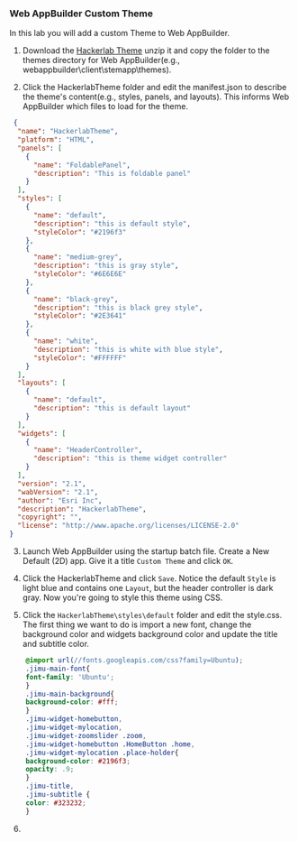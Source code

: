 ### Web AppBuilder Custom Theme

In this lab you will add a custom Theme to Web AppBuilder.

1. Download the [Hackerlab Theme](HackerlabTheme.zip?raw=true) unzip it and copy the folder to the themes directory for Web AppBuilder(e.g., webappbuilder\client\stemapp\themes).

2. Click the HackerlabTheme folder and edit the manifest.json to describe the theme's content(e.g., styles, panels, and layouts). This informs Web AppBuilder which files to load for the theme.
 
```json
 {
  "name": "HackerlabTheme",
  "platform": "HTML",
  "panels": [
    {
      "name": "FoldablePanel",
      "description": "This is foldable panel"
    }
  ],
  "styles": [
    {
      "name": "default",
      "description": "this is default style",
      "styleColor": "#2196f3"
    },
    {
      "name": "medium-grey",
      "description": "this is gray style",
      "styleColor": "#6E6E6E"
    },
    {
      "name": "black-grey",
      "description": "this is black grey style",
      "styleColor": "#2E3641"
    },
    {
      "name": "white",
      "description": "this is white with blue style",
      "styleColor": "#FFFFFF"
    }
  ],
  "layouts": [
    {
      "name": "default",
      "description": "this is default layout"
    }
  ],
  "widgets": [
    {
      "name": "HeaderController",
      "description": "this is theme widget controller"
    }
  ],
  "version": "2.1",
  "wabVersion": "2.1",
  "author": "Esri Inc",
  "description": "HackerlabTheme",
  "copyright": "",
  "license": "http://www.apache.org/licenses/LICENSE-2.0"
}
```
3. Launch Web AppBuilder using the startup batch file. Create a New Default (2D) app. Give it a title `Custom Theme` and click `OK`.

4. Click the HackerlabTheme and click `Save`. Notice the default `Style` is light blue and contains one `Layout`, but the header controller is dark gray. Now you're going to style this theme using CSS.
 
5. Click the `HackerlabTheme\styles\default` folder and edit the style.css. The first thing we want to do is import a new font, change the background color and widgets background color and update the title and subtitle color.

```CSS
    @import url(//fonts.googleapis.com/css?family=Ubuntu);
    .jimu-main-font{
    font-family: 'Ubuntu';
    }
    .jimu-main-background{
    background-color: #fff;
    }
    .jimu-widget-homebutton,
    .jimu-widget-mylocation,
    .jimu-widget-zoomslider .zoom,
    .jimu-widget-homebutton .HomeButton .home,
    .jimu-widget-mylocation .place-holder{
    background-color: #2196f3;
    opacity: .9;
    }
    .jimu-title,
    .jimu-subtitle {
    color: #323232;
    }
```
6.
